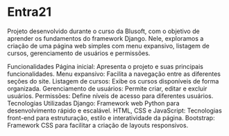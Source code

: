 # Entra21
Projeto desenvolvido durante o curso da Blusoft, com o objetivo de aprender os fundamentos do framework Django. Nele, exploramos a criação de uma página web simples com menu expansivo, listagem de cursos, gerenciamento de usuários e permissões.

Funcionalidades
Página inicial: Apresenta o projeto e suas principais funcionalidades.
Menu expansivo: Facilita a navegação entre as diferentes seções do site.
Listagem de cursos: Exibe os cursos disponíveis de forma organizada.
Gerenciamento de usuários: Permite criar, editar e excluir usuários.
Permissões: Define níveis de acesso para diferentes usuários.
Tecnologias Utilizadas
Django: Framework web Python para desenvolvimento rápido e escalável.
HTML, CSS e JavaScript: Tecnologias front-end para estruturação, estilo e interatividade da página.
Bootstrap: Framework CSS para facilitar a criação de layouts responsivos.
